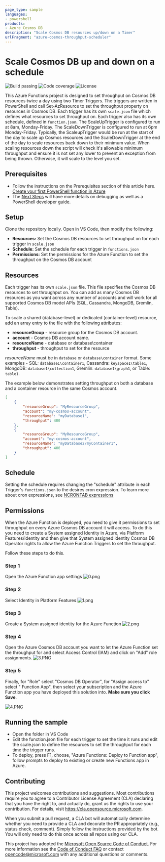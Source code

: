 ```yaml
---
page_type: sample
languages:
- powershell
products:
- Azure Cosmos DB
description: "Scale Cosmos DB resources up/down on a Timer"
urlFragment: "azure-cosmos-throughput-scheduler"
---
```


# Scale Cosmos DB up and down on a schedule

![Build passing](https://img.shields.io/badge/build-passing-brightgreen.svg) ![Code coverage](https://img.shields.io/badge/coverage-100%25-brightgreen.svg) ![License](https://img.shields.io/badge/license-MIT-green.svg)

<!-- 
Guidelines on README format: https://review.docs.microsoft.com/help/onboard/admin/samples/concepts/readme-template?branch=master

Guidance on onboarding samples to docs.microsoft.com/samples: https://review.docs.microsoft.com/help/onboard/admin/samples/process/onboarding?branch=master

Taxonomies for products and languages: https://review.docs.microsoft.com/new-hope/information-architecture/metadata/taxonomies?branch=master
-->

This Azure Functions project is designed to set throughput on Cosmos DB resources twice a day using two Timer Triggers. The triggers are written in PowerShell and call Set-AzResource to set the throughput property on resources in Cosmos DB. Each trigger has its own `scale.json` file which defines what resources to set throughput on. Each trigger also has its own schedule, defined in `function.json`. The ScaleUpTrigger is configured to run at 8am, Monday-Friday. The ScaleDownTrigger is configured to run at 6pm Monday-Friday. Typically, the ScaleupTrigger would be run at the start of the day to scale up Cosmos resources and the ScaleDownTrigger at the end of the day to scale resources back down to their minimum value. When scaling resources down the script will check it's allowable minimum throughput and ensure it is not set any lower to prevent an exception from being thrown. Otherwise, it will scale to the level you set.

## Prerequisites

- Follow the instructions on the Prerequisites section of this article here. [Create your first PowerShell function in Azure](https://docs.microsoft.com/azure/azure-functions/functions-create-first-function-powershell)
- The [Next Steps](https://docs.microsoft.com/en-us/azure/azure-functions/functions-create-first-function-powershell#next-steps) will have more details on debugging as well as a PowerShell developer guide.

## Setup

Clone the repository locally. Open in VS Code, then modify the following:

- **Resources:** Set the Cosmos DB resources to set throughput on for each trigger in `scale.json`
- **Schedule:** Set the schedule for each trigger in `functions.json`
- **Permissions:** Set the permissions for the Azure Function to set the throughput on the Cosmos DB account

## Resources

Each trigger has its own `scale.json` file. This file specifies the Cosmos DB resources to set throughput on. You can add as many Cosmos DB resources as you want across any number of accounts and will work for all supported Cosmos DB model APIs (SQL, Cassandra, MongoDB, Gremlin, Table).

To scale a shared (database-level) or dedicated (container-level) resource, add an array entry to the file with the following attributes:

- **resourceGroup** - resource group for the Cosmos DB account.
- **account** - Cosmos DB account name.
- **resourceName** - database or database\container
- **throughput** - throughput to set for the resource

*resourceName* must be in `database` or `database\container` format. Some examples - SQL: `database1\container1`, Cassandra: `keyspace1\table1`, MongoDB: `database1\collection1`, Gremlin: `database1\graph1`, or Table: `table1`.

The example below demonstrates setting throughput on both a database and a container resource in the same Cosmos account.

```json
[
    {
        "resourceGroup": "MyResourceGroup",
        "account": "my-cosmos-account",
        "resourceName": "myDatabase1",
        "throughput": 400
    },
    {
        "resourceGroup": "MyResourceGroup",
        "account": "my-cosmos-account",
        "resourceName": "myDatabase2/myContainer1",
        "throughput": 400
    }
]
```

## Schedule

Setting the schedule requires changing the "schedule" attribute in each Trigger's `functions.json` to the desires cron expression. To learn more about cron expressions, see [NCRONTAB expressions](https://docs.microsoft.com/en-us/azure/azure-functions/functions-bindings-timer?tabs=csharp#ncrontab-expressions)

## Permissions

When the Azure Function is deployed, you need to give it permissions to set throughput on every Azure Cosmos DB account it will access. To do this you need to create a System assigned Identity in Azure, via Platform Features/Identity and then give that System assigned identity Cosmos DB Operator rights to allow the Azure Function Triggers to set the throughput.

Follow these steps to do this.

### Step 1

Open the Azure Function app settings
![0.png](media/0.png)

### Step 2

Select Identity in Platform Features
![1.png](media/1.png)

### Step 3

Create a System assigned identity for the Azure Function
![2.png](media/2.png)

### Step 4

Open the Azure Cosmos DB account you want to let the Azure Function set the throughput for and select Access Control (IAM) and click on "Add" role assignments.
![3.PNG](media/3.PNG)

### Step 5

Finally, for "Role" select "Cosmos DB Operator", for "Assign access to" select " Function App", then select your subscription and the Azure Function app you have deployed this solution into. **Make sure you click Save**.

![4.PNG](media/4.PNG)

## Running the sample

- Open the folder in VS Code
- Edit the function.json file for each trigger to set the time it runs and edit the scale.json to define the resources to set the throughput for each time the trigger runs.
- To deploy, press F1, choose, "Azure Functions: Deploy to Function app", follow prompts to deploy to existing or create new Functions app in Azure.

## Contributing

This project welcomes contributions and suggestions.  Most contributions require you to agree to a
Contributor License Agreement (CLA) declaring that you have the right to, and actually do, grant us
the rights to use your contribution. For details, visit https://cla.opensource.microsoft.com.

When you submit a pull request, a CLA bot will automatically determine whether you need to provide
a CLA and decorate the PR appropriately (e.g., status check, comment). Simply follow the instructions
provided by the bot. You will only need to do this once across all repos using our CLA.

This project has adopted the [Microsoft Open Source Code of Conduct](https://opensource.microsoft.com/codeofconduct/).
For more information see the [Code of Conduct FAQ](https://opensource.microsoft.com/codeofconduct/faq/) or
contact [opencode@microsoft.com](mailto:opencode@microsoft.com) with any additional questions or comments.
